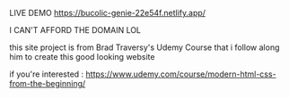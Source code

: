 LIVE DEMO https://bucolic-genie-22e54f.netlify.app/

I CAN'T AFFORD THE DOMAIN LOL

this site project is from Brad Traversy's Udemy Course that i follow along him to create this good looking website

if you're interested : https://www.udemy.com/course/modern-html-css-from-the-beginning/
